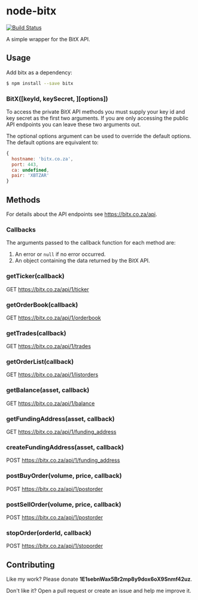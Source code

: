 # node-bitx
[![Build Status](https://travis-ci.org/bausmeier/node-bitx.png)](https://travis-ci.org/bausmeier/node-bitx)

A simple wrapper for the BitX API.

## Usage
Add bitx as a dependency:

```bash
$ npm install --save bitx
```

### BitX([keyId, keySecret, ][options])
To access the private BitX API methods you must supply your key id and key secret as the first two arguments. If you are only accessing the public API endpoints you can leave these two arguments out.

The optional options argument can be used to override the default options. The default options are equivalent to:

```javascript
{
  hostname: 'bitx.co.za',
  port: 443,
  ca: undefined,
  pair: 'XBTZAR'
}
```

## Methods
For details about the API endpoints see https://bitx.co.za/api.

### Callbacks
The arguments passed to the callback function for each method are:

1. An error or `null` if no error occurred.
1. An object containing the data returned by the BitX API.

### getTicker(callback)
GET https://bitx.co.za/api/1/ticker

### getOrderBook(callback)
GET https://bitx.co.za/api/1/orderbook

### getTrades(callback)
GET https://bitx.co.za/api/1/trades

### getOrderList(callback)
GET https://bitx.co.za/api/1/listorders

### getBalance(asset, callback)
GET https://bitx.co.za/api/1/balance

### getFundingAddress(asset, callback)
GET https://bitx.co.za/api/1/funding_address

### createFundingAddress(asset, callback)
POST https://bitx.co.za/api/1/funding_address

### postBuyOrder(volume, price, callback)
POST https://bitx.co.za/api/1/postorder

### postSellOrder(volume, price, callback)
POST https://bitx.co.za/api/1/postorder

### stopOrder(orderId, callback)
POST https://bitx.co.za/api/1/stoporder

## Contributing

Like my work? Please donate **1E1sebnWax5Br2mp8y9dox6oX9Snmf42uz**.

Don't like it? Open a pull request or create an issue and help me improve it.
